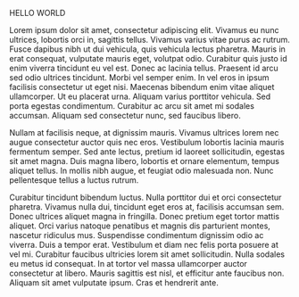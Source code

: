 HELLO WORLD

Lorem ipsum dolor sit amet, consectetur adipiscing elit. Vivamus eu nunc ultrices, lobortis orci in, sagittis tellus. Vivamus varius vitae purus ac rutrum. Fusce dapibus nibh ut dui vehicula, quis vehicula lectus pharetra. Mauris in erat consequat, vulputate mauris eget, volutpat odio. Curabitur quis justo id enim viverra tincidunt eu vel est. Donec ac lacinia tellus. Praesent id arcu sed odio ultrices tincidunt. Morbi vel semper enim. In vel eros in ipsum facilisis consectetur ut eget nisi. Maecenas bibendum enim vitae aliquet ullamcorper. Ut eu placerat urna. Aliquam varius porttitor vehicula. Sed porta egestas condimentum. Curabitur ac arcu sit amet mi sodales accumsan. Aliquam sed consectetur nunc, sed faucibus libero.

Nullam at facilisis neque, at dignissim mauris. Vivamus ultrices lorem nec augue consectetur auctor quis nec eros. Vestibulum lobortis lacinia mauris fermentum semper. Sed ante lectus, pretium id laoreet sollicitudin, egestas sit amet magna. Duis magna libero, lobortis et ornare elementum, tempus aliquet tellus. In mollis nibh augue, et feugiat odio malesuada non. Nunc pellentesque tellus a luctus rutrum.

Curabitur tincidunt bibendum luctus. Nulla porttitor dui et orci consectetur pharetra. Vivamus nulla dui, tincidunt eget eros at, facilisis accumsan sem. Donec ultrices aliquet magna in fringilla. Donec pretium eget tortor mattis aliquet. Orci varius natoque penatibus et magnis dis parturient montes, nascetur ridiculus mus. Suspendisse condimentum dignissim odio ac viverra. Duis a tempor erat. Vestibulum et diam nec felis porta posuere at vel mi. Curabitur faucibus ultricies lorem sit amet sollicitudin. Nulla sodales eu metus id consequat. In at tortor vel massa ullamcorper auctor consectetur at libero. Mauris sagittis est nisl, et efficitur ante faucibus non. Aliquam sit amet vulputate ipsum. Cras et hendrerit ante.
